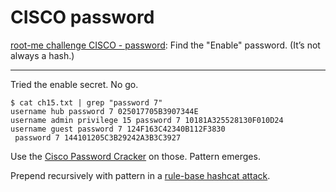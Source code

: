 # CISCO password

[root-me challenge CISCO - password](https://www.root-me.org/en/Challenges/Network/CISCO-password): Find the "Enable" password. (It’s not always a hash.)

----

Tried the enable secret. No go.

```text
$ cat ch15.txt | grep "password 7"                        
username hub password 7 025017705B3907344E 
username admin privilege 15 password 7 10181A325528130F010D24
username guest password 7 124F163C42340B112F3830
 password 7 144101205C3B29242A3B3C3927
```

Use the [Cisco Password Cracker](https://www.ifm.net.nz/cookbooks/passwordcracker.html) on those. Pattern emerges.

Prepend recursively with pattern in a [rule-base hashcat attack](https://hashcat.net/wiki/doku.php?id=rule_based_attack).